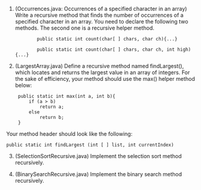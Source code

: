 1. (Occurrences.java: Occurrences of a specified character in an array) Write a recursive method that finds the number of occurrences of a specified character in an array. You need to declare the following two methods. The second one is a recursive helper method.

               public static int count(char[ ] chars, char ch){...}

               public static int count(char[ ] chars, char ch, int high){...}

2. (LargestArray.java) Define a recursive method named findLargest(), which locates and returns the largest value in an array of integers. For the sake of efficiency, your method should use the max() helper method below:

        public static int max(int a, int b){
            if (a > b) 
                return a;
            else 
                return b;
        }

Your method header should look like the following:

`public static int findLargest (int [ ] list, int currentIndex)`

3. (SelectionSortRecursive.java) Implement the selection sort method recursively.

4. (BinarySearchRecursive.java) Implement the binary search method recursively.